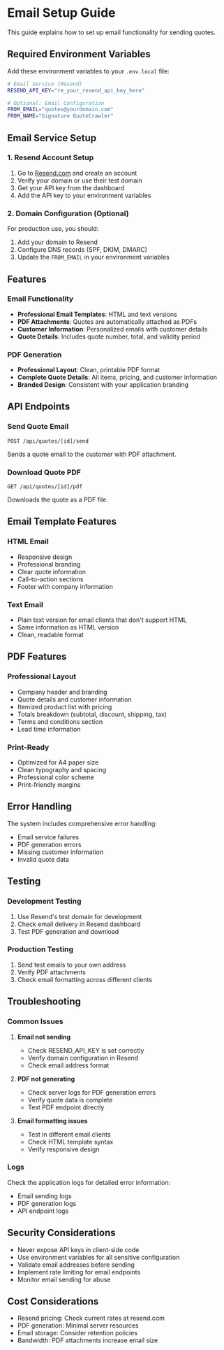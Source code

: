 # Email Setup Guide

This guide explains how to set up email functionality for sending quotes.

## Required Environment Variables

Add these environment variables to your `.env.local` file:

```bash
# Email Service (Resend)
RESEND_API_KEY="re_your_resend_api_key_here"

# Optional: Email Configuration
FROM_EMAIL="quotes@yourdomain.com"
FROM_NAME="Signature QuoteCrawler"
```

## Email Service Setup

### 1. Resend Account Setup

1. Go to [Resend.com](https://resend.com) and create an account
2. Verify your domain or use their test domain
3. Get your API key from the dashboard
4. Add the API key to your environment variables

### 2. Domain Configuration (Optional)

For production use, you should:
1. Add your domain to Resend
2. Configure DNS records (SPF, DKIM, DMARC)
3. Update the `FROM_EMAIL` in your environment variables

## Features

### Email Functionality
- **Professional Email Templates**: HTML and text versions
- **PDF Attachments**: Quotes are automatically attached as PDFs
- **Customer Information**: Personalized emails with customer details
- **Quote Details**: Includes quote number, total, and validity period

### PDF Generation
- **Professional Layout**: Clean, printable PDF format
- **Complete Quote Details**: All items, pricing, and customer information
- **Branded Design**: Consistent with your application branding

## API Endpoints

### Send Quote Email
```
POST /api/quotes/[id]/send
```
Sends a quote email to the customer with PDF attachment.

### Download Quote PDF
```
GET /api/quotes/[id]/pdf
```
Downloads the quote as a PDF file.

## Email Template Features

### HTML Email
- Responsive design
- Professional branding
- Clear quote information
- Call-to-action sections
- Footer with company information

### Text Email
- Plain text version for email clients that don't support HTML
- Same information as HTML version
- Clean, readable format

## PDF Features

### Professional Layout
- Company header and branding
- Quote details and customer information
- Itemized product list with pricing
- Totals breakdown (subtotal, discount, shipping, tax)
- Terms and conditions section
- Lead time information

### Print-Ready
- Optimized for A4 paper size
- Clean typography and spacing
- Professional color scheme
- Print-friendly margins

## Error Handling

The system includes comprehensive error handling:
- Email service failures
- PDF generation errors
- Missing customer information
- Invalid quote data

## Testing

### Development Testing
1. Use Resend's test domain for development
2. Check email delivery in Resend dashboard
3. Test PDF generation and download

### Production Testing
1. Send test emails to your own address
2. Verify PDF attachments
3. Check email formatting across different clients

## Troubleshooting

### Common Issues

1. **Email not sending**
   - Check RESEND_API_KEY is set correctly
   - Verify domain configuration in Resend
   - Check email address format

2. **PDF not generating**
   - Check server logs for PDF generation errors
   - Verify quote data is complete
   - Test PDF endpoint directly

3. **Email formatting issues**
   - Test in different email clients
   - Check HTML template syntax
   - Verify responsive design

### Logs
Check the application logs for detailed error information:
- Email sending logs
- PDF generation logs
- API endpoint logs

## Security Considerations

- Never expose API keys in client-side code
- Use environment variables for all sensitive configuration
- Validate email addresses before sending
- Implement rate limiting for email endpoints
- Monitor email sending for abuse

## Cost Considerations

- Resend pricing: Check current rates at resend.com
- PDF generation: Minimal server resources
- Email storage: Consider retention policies
- Bandwidth: PDF attachments increase email size
